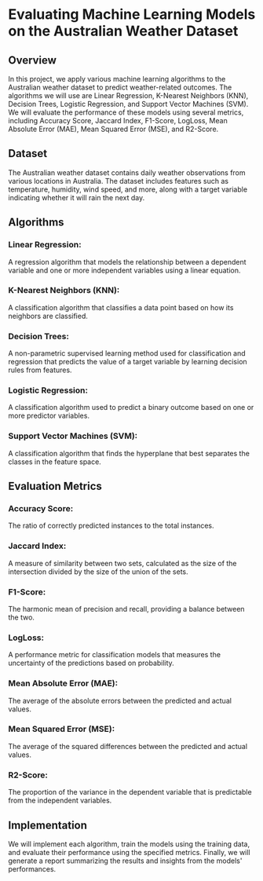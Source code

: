 # Evaluating Machine Learning Models on the Australian Weather Dataset

## Overview

In this project, we apply various machine learning algorithms to the Australian weather dataset to predict weather-related outcomes. The algorithms we will use are Linear Regression, K-Nearest Neighbors (KNN), Decision Trees, Logistic Regression, and Support Vector Machines (SVM). We will evaluate the performance of these models using several metrics, including Accuracy Score, Jaccard Index, F1-Score, LogLoss, Mean Absolute Error (MAE), Mean Squared Error (MSE), and R2-Score.

## Dataset

The Australian weather dataset contains daily weather observations from various locations in Australia. The dataset includes features such as temperature, humidity, wind speed, and more, along with a target variable indicating whether it will rain the next day.

## Algorithms

### Linear Regression: 
A regression algorithm that models the relationship between a dependent variable and one or more independent variables using a linear equation.
### K-Nearest Neighbors (KNN): 
A classification algorithm that classifies a data point based on how its neighbors are classified.
### Decision Trees: 
A non-parametric supervised learning method used for classification and regression that predicts the value of a target variable by learning decision rules from features.
### Logistic Regression:
A classification algorithm used to predict a binary outcome based on one or more predictor variables.
### Support Vector Machines (SVM): 
A classification algorithm that finds the hyperplane that best separates the classes in the feature space.

## Evaluation Metrics

### Accuracy Score: 
The ratio of correctly predicted instances to the total instances.
### Jaccard Index:
A measure of similarity between two sets, calculated as the size of the intersection divided by the size of the union of the sets.
### F1-Score: 
The harmonic mean of precision and recall, providing a balance between the two.
### LogLoss:
A performance metric for classification models that measures the uncertainty of the predictions based on probability.
### Mean Absolute Error (MAE): 
The average of the absolute errors between the predicted and actual values.
### Mean Squared Error (MSE): 
The average of the squared differences between the predicted and actual values.
### R2-Score: 
The proportion of the variance in the dependent variable that is predictable from the independent variables.

## Implementation
We will implement each algorithm, train the models using the training data, and evaluate their performance using the specified metrics. Finally, we will generate a report summarizing the results and insights from the models' performances.
